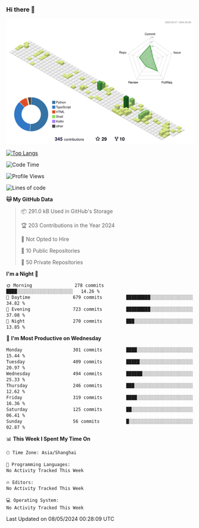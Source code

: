 ### Hi there 👋

![](./profile-3d-contrib/profile-green-animate.svg)

 

[![Top Langs](https://github-readme-stats.vercel.app/api/top-langs/?username=fly2tomato)](https://github.com/anuraghazra/github-readme-stats)


 

<!--START_SECTION:waka-->
![Code Time](http://img.shields.io/badge/Code%20Time-5%20hrs%2042%20mins-blue)

![Profile Views](http://img.shields.io/badge/Profile%20Views-15-blue)

![Lines of code](https://img.shields.io/badge/From%20Hello%20World%20I%27ve%20Written-520.5%20thousand%20lines%20of%20code-blue)

**🐱 My GitHub Data** 

> 📦 291.0 kB Used in GitHub's Storage 
 > 
> 🏆 203 Contributions in the Year 2024
 > 
> 🚫 Not Opted to Hire
 > 
> 📜 10 Public Repositories 
 > 
> 🔑 50 Private Repositories 
 > 
**I'm a Night 🦉** 

```text
🌞 Morning                278 commits         ████░░░░░░░░░░░░░░░░░░░░░   14.26 % 
🌆 Daytime                679 commits         █████████░░░░░░░░░░░░░░░░   34.82 % 
🌃 Evening                723 commits         █████████░░░░░░░░░░░░░░░░   37.08 % 
🌙 Night                  270 commits         ███░░░░░░░░░░░░░░░░░░░░░░   13.85 % 
```
📅 **I'm Most Productive on Wednesday** 

```text
Monday                   301 commits         ████░░░░░░░░░░░░░░░░░░░░░   15.44 % 
Tuesday                  409 commits         █████░░░░░░░░░░░░░░░░░░░░   20.97 % 
Wednesday                494 commits         ██████░░░░░░░░░░░░░░░░░░░   25.33 % 
Thursday                 246 commits         ███░░░░░░░░░░░░░░░░░░░░░░   12.62 % 
Friday                   319 commits         ████░░░░░░░░░░░░░░░░░░░░░   16.36 % 
Saturday                 125 commits         ██░░░░░░░░░░░░░░░░░░░░░░░   06.41 % 
Sunday                   56 commits          █░░░░░░░░░░░░░░░░░░░░░░░░   02.87 % 
```


📊 **This Week I Spent My Time On** 

```text
🕑︎ Time Zone: Asia/Shanghai

💬 Programming Languages: 
No Activity Tracked This Week

🔥 Editors: 
No Activity Tracked This Week

💻 Operating System: 
No Activity Tracked This Week
```


 Last Updated on 08/05/2024 00:28:09 UTC
<!--END_SECTION:waka-->
